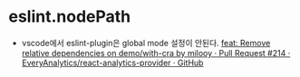 # eslint.nodePath

- vscode에서 eslint-plugin은 global mode 설정이 안된다.
  [feat: Remove relative dependencies on demo/with-cra by milooy · Pull Request #214 · EveryAnalytics/react-analytics-provider · GitHub](https://github.com/EveryAnalytics/react-analytics-provider/pull/214#issue-1007357343)
